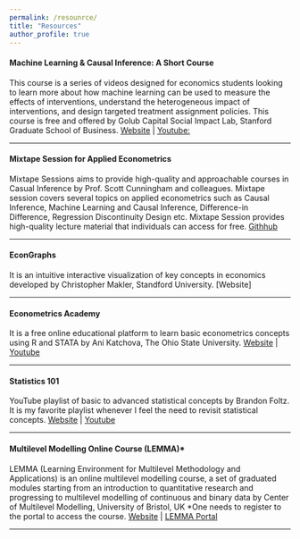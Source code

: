 ```yaml
---
permalink: /resounrce/
title: "Resources"
author_profile: true
---
```


#### Machine Learning & Causal Inference: A Short Course
This course is a series of videos designed for economics students looking to learn more about how machine learning can be used to measure the effects of interventions, understand the heterogeneous impact of interventions, and design targeted treatment assignment policies. This course is free and offered by Golub Capital Social Impact Lab, Stanford Graduate School of Business.
[Website]() | [Youtube: ]()

---

#### Mixtape Session for Applied Econometrics
Mixtape Sessions aims to provide high-quality and approachable courses in Casual Inference by Prof. Scott Cunningham and colleagues. Mixtape session covers several topics on applied econometrics such as Causal Inference, Machine Learning and Causal Inference, Difference-in Difference, Regression Discontinuity Design etc. Mixtape Session provides high-quality lecture material that individuals can access for free.
[Githhub]()

---

#### EconGraphs
It is an intuitive interactive visualization of key concepts in economics developed by Christopher Makler, Standford University.
[Website]

--- 

#### Econometrics Academy
It is a free online educational platform to learn basic econometrics concepts using R and STATA by Ani Katchova, The Ohio State University.
[Website]() | [Youtube]() 

---

#### Statistics 101
YouTube playlist of basic to advanced statistical concepts by Brandon Foltz. It is my favorite playlist whenever I feel the need to revisit statistical concepts.
[Website]() | [Youtube]() 

---

#### Multilevel Modelling Online Course (LEMMA)*
LEMMA (Learning Environment for Multilevel Methodology and Applications) is an online multilevel modelling course, a set of graduated modules starting from an introduction to quantitative research and progressing to multilevel modelling of continuous and binary data by Center of Multilevel Modelling, University of Bristol, UK
*One needs to register to the portal to access the course.
[Website]() | [LEMMA Portal]()  

---
